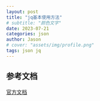 ```yaml
---
layout: post
title: "jq基本使用方法"
# subtitle: "颜色文字"
date: 2023-07-21
categories: json
author: Jason
# cover: "assets/img/profile.png"
tags: json jq
---
```




## 参考文档
[官方文档](https://jqlang.github.io/jq/manual/)
